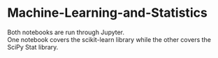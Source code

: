 # Machine-Learning-and-Statistics
Both notebooks are run through Jupyter.  
One notebook covers the scikit-learn library while the other covers the SciPy Stat library. 
